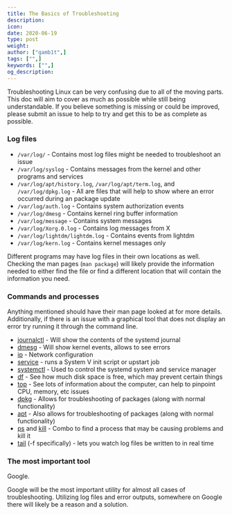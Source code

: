 ```yaml
---
title: The Basics of Troubleshooting
description:
icon:
date: 2020-06-19
type: post
weight:
author: ["gamb1t",]
tags: ["",]
keywords: ["",]
og_description:
---
```


Troubleshooting Linux can be very confusing due to all of the moving parts. This doc will aim to cover as much as possible while still being understandable. If you believe something is missing or could be improved, please submit an issue to help to try and get this to be as complete as possible.

### Log files

- `/var/log/` - Contains most log files might be needed to troubleshoot an issue
- `/var/log/syslog` - Contains messages from the kernel and other programs and services
- `/var/log/apt/history.log`, `/var/log/apt/term.log`, and `/var/log/dpkg.log` - All are files that will help to show where an error occurred during an package update
- `/var/log/auth.log` - Contains system authorization events
- `/var/log/dmesg` - Contains kernel ring buffer information
- `/var/log/message` - Contains system messages
- `/var/log/Xorg.0.log` - Contains log messages from X
- `/var/log/lightdm/lightdm.log` - Contains events from lightdm
- `/var/log/kern.log` - Contains kernel messages only

Different programs may have log files in their own locations as well. Checking the man pages (`man package`) will likely provide the information needed to either find the file or find a different location that will contain the information you need.

### Commands and processes

Anything mentioned should have their man page looked at for more details. Additionally, if there is an issue with a graphical tool that does not display an error try running it through the command line.

- [journalctl](https://manpages.debian.org/buster/systemd/journalctl.1.en.html) - Will show the contents of the systemd journal
- [dmesg](https://manpages.debian.org/buster/util-linux/dmesg.1.en.html) - Will show kernel events, allows to see errors
- [ip](https://manpages.debian.org/buster/iproute2/ip.8.en.html) - Network configuration
- [service](https://manpages.debian.org/buster/init-system-helpers/service.8.en.html) - runs a System V init script or upstart job
- [systemctl](https://manpages.debian.org/buster/systemd/systemctl.1.en.html) - Used to control the systemd system and service manager
- [df](https://manpages.debian.org/buster/coreutils/df.1.en.html) - See how much disk space is free, which may prevent certain things
- [top](https://manpages.debian.org/buster/procps/top.1.en.html) - See lots of information about the computer, can help to pinpoint CPU, memory, etc issues
- [dpkg](https://manpages.debian.org/buster/dpkg/dpkg.1.en.html) - Allows for troubleshooting of packages (along with normal functionality)
- [apt](https://manpages.debian.org/buster/apt/apt.8.en.html) - Also allows for troubleshooting of packages (along with normal functionality)
- [ps](https://manpages.debian.org/buster/procps/ps.1.en.html) and [kill](https://manpages.debian.org/buster/procps/kill.1.en.html) - Combo to find a process that may be causing problems and kill it
- [tail](https://manpages.debian.org/buster/coreutils/tail.1.en.html) (-f specifically) - lets you watch log files be written to in real time

### The most important tool

Google.

Google will be the most important utility for almost all cases of troubleshooting. Utilizing log files and error outputs, somewhere on Google there will likely be a reason and a solution.